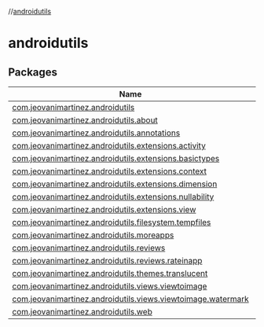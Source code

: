 //[androidutils](index.md)



# androidutils  


## Packages  
  
|  Name|  Summary| 
|---|---|
| <a name="com.jeovanimartinez.androidutils////PointingToDeclaration/"></a>[com.jeovanimartinez.androidutils](com.jeovanimartinez.androidutils/index.md) | 
| <a name="com.jeovanimartinez.androidutils.about////PointingToDeclaration/"></a>[com.jeovanimartinez.androidutils.about](com.jeovanimartinez.androidutils.about/index.md) | 
| <a name="com.jeovanimartinez.androidutils.annotations////PointingToDeclaration/"></a>[com.jeovanimartinez.androidutils.annotations](com.jeovanimartinez.androidutils.annotations/index.md) | 
| <a name="com.jeovanimartinez.androidutils.extensions.activity////PointingToDeclaration/"></a>[com.jeovanimartinez.androidutils.extensions.activity](com.jeovanimartinez.androidutils.extensions.activity/index.md) | 
| <a name="com.jeovanimartinez.androidutils.extensions.basictypes////PointingToDeclaration/"></a>[com.jeovanimartinez.androidutils.extensions.basictypes](com.jeovanimartinez.androidutils.extensions.basictypes/index.md) | 
| <a name="com.jeovanimartinez.androidutils.extensions.context////PointingToDeclaration/"></a>[com.jeovanimartinez.androidutils.extensions.context](com.jeovanimartinez.androidutils.extensions.context/index.md) | 
| <a name="com.jeovanimartinez.androidutils.extensions.dimension////PointingToDeclaration/"></a>[com.jeovanimartinez.androidutils.extensions.dimension](com.jeovanimartinez.androidutils.extensions.dimension/index.md) | 
| <a name="com.jeovanimartinez.androidutils.extensions.nullability////PointingToDeclaration/"></a>[com.jeovanimartinez.androidutils.extensions.nullability](com.jeovanimartinez.androidutils.extensions.nullability/index.md) | 
| <a name="com.jeovanimartinez.androidutils.extensions.view////PointingToDeclaration/"></a>[com.jeovanimartinez.androidutils.extensions.view](com.jeovanimartinez.androidutils.extensions.view/index.md) | 
| <a name="com.jeovanimartinez.androidutils.filesystem.tempfiles////PointingToDeclaration/"></a>[com.jeovanimartinez.androidutils.filesystem.tempfiles](com.jeovanimartinez.androidutils.filesystem.tempfiles/index.md) | 
| <a name="com.jeovanimartinez.androidutils.moreapps////PointingToDeclaration/"></a>[com.jeovanimartinez.androidutils.moreapps](com.jeovanimartinez.androidutils.moreapps/index.md) | 
| <a name="com.jeovanimartinez.androidutils.reviews////PointingToDeclaration/"></a>[com.jeovanimartinez.androidutils.reviews](com.jeovanimartinez.androidutils.reviews/index.md) | 
| <a name="com.jeovanimartinez.androidutils.reviews.rateinapp////PointingToDeclaration/"></a>[com.jeovanimartinez.androidutils.reviews.rateinapp](com.jeovanimartinez.androidutils.reviews.rateinapp/index.md) | 
| <a name="com.jeovanimartinez.androidutils.themes.translucent////PointingToDeclaration/"></a>[com.jeovanimartinez.androidutils.themes.translucent](com.jeovanimartinez.androidutils.themes.translucent/index.md) | 
| <a name="com.jeovanimartinez.androidutils.views.viewtoimage////PointingToDeclaration/"></a>[com.jeovanimartinez.androidutils.views.viewtoimage](com.jeovanimartinez.androidutils.views.viewtoimage/index.md) | 
| <a name="com.jeovanimartinez.androidutils.views.viewtoimage.watermark////PointingToDeclaration/"></a>[com.jeovanimartinez.androidutils.views.viewtoimage.watermark](com.jeovanimartinez.androidutils.views.viewtoimage.watermark/index.md) | 
| <a name="com.jeovanimartinez.androidutils.web////PointingToDeclaration/"></a>[com.jeovanimartinez.androidutils.web](com.jeovanimartinez.androidutils.web/index.md) | 

